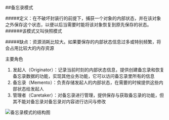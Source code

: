 ##备忘录模式

#####定义：在不破坏封装行的前提下，捕获一个对象的内部状态，并在该对象之外保存这个状态，以便以后当需要时能将该对象恢复到原先保存的状态。
######该模式又叫快照模式

#####缺点：资源消耗比较大。如果要保存的内部状态信息过多或特别频繁，将会占用比较大的内存资源

主要角色
1. 发起人（Originator）：记录当前时刻的内部状态信息，提供创建备忘录和恢复备忘录数据的功能，实现其他业务功能，它可以访问备忘录里所有的信息
2. 备忘录（Memento）：负责存储发起人的内部状态，在需要的时候提供这些内部状态给发起人
3. 管理者（Caretaker）：对备忘录进行管理，提供保存与获取备忘录的功能，但其不能对备忘录对备忘录对内容进行访问与修改

![备忘录模式的结构图](http://c.biancheng.net/uploads/allimg/181119/3-1Q119130413927.gif "备忘录模式的结构图")